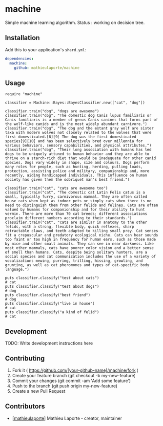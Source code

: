 # machine

Simple machine learning algorithm.
Status : working on decision tree.

## Installation


Add this to your application's `shard.yml`:

```yaml
dependencies:
  machine:
    github: mathieulaporte/machine
```

## Usage

```crystal
require "machine"

classifier = Machine::Bayes::BayesClassifier.new(["cat", "dog"])

classifier.train("dog", "dogs are awesome")
classifier.train("dog", "The domestic dog Canis lupus familiaris or Canis familiaris is a member of genus Canis canines that forms part of the wolf-like canids and is the most widely abundant carnivore.")
classifier.train("dog", "The dog and the extant gray wolf are sister taxa with modern wolves not closely related to the wolves that were first domesticated.[8][9] The dog was the first domesticated species[9][10] and has been selectively bred over millennia for various behaviors, sensory capabilities, and physical attributes.")
classifier.train("dog", "Their long association with humans has led dogs to be uniquely attuned to human behavior and they are able to thrive on a starch-rich diet that would be inadequate for other canid species. Dogs vary widely in shape, size and colours. Dogs perform many roles for people, such as hunting, herding, pulling loads, protection, assisting police and military, companionship and, more recently, aiding handicapped individuals. This influence on human society has given them the sobriquet man's best friend.")

classifier.train("cat", "cats are awesome too")
classifier.train("cat", "The domestic cat Latin Felis catus is a small, typically furry, carnivorous mammal. They are often called house cats when kept as indoor pets or simply cats when there is no need to distinguish them from other felids and felines. Cats are often valued by humans for companionship and for their ability to hunt vermin. There are more than 70 cat breeds; different associations proclaim different numbers according to their standards.")
classifier.train("cat", "cats are similar in anatomy to the other felids, with a strong, flexible body, quick reflexes, sharp retractable claws, and teeth adapted to killing small prey. Cat senses fit a crepuscular and predatory ecological niche. Cats can hear sounds too faint or too high in frequency for human ears, such as those made by mice and other small animals. They can see in near darkness. Like most other mammals, cats have poorer color vision and a better sense of smell than humans. Cats, despite being solitary hunters, are a social species and cat communication includes the use of a variety of vocalizations mewing, purring, trilling, hissing, growling, and grunting, as well as cat pheromones and types of cat-specific body language.")

puts classifier.classify("test about cats")
# cat
puts classifier.classify("test about dogs")
# dog
puts classifier.classify("best friend")
# dog
puts classifier.classify("live in house")
# cat
puts classifier.classify("a kind of felid")
# cat
```

## Development

TODO: Write development instructions here

## Contributing

1. Fork it ( https://github.com/[your-github-name]/machine/fork )
2. Create your feature branch (git checkout -b my-new-feature)
3. Commit your changes (git commit -am 'Add some feature')
4. Push to the branch (git push origin my-new-feature)
5. Create a new Pull Request

## Contributors

- [[mathieulaporte]](https://github.com/[mathieulaporte]) Mathieu Laporte - creator, maintainer

